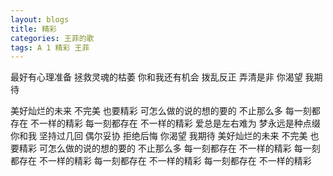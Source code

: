 ```yaml
---
layout: blogs
title: 精彩
categories: 王菲的歌
tags: A 1 精彩 王菲
---
```


最好有心理准备
拯救灵魂的枯萎
你和我还有机会
拨乱反正 弄清是非
你渴望 我期待

美好灿烂的未来
不完美 也要精彩
可怎么做的说的想的要的
不止那么多
每一刻都存在
不一样的精彩
每一刻都存在
不一样的精彩
爱总是左右难为
梦永远是种点缀
你和我 坚持过几回
偶尔妥协 拒绝后悔
你渴望 我期待
美好灿烂的未来
不完美 也要精彩
可怎么做的说的想的要的
不止那么多
每一刻都存在
不一样的精彩
每一刻都存在
不一样的精彩
每一刻都存在
不一样的精彩
每一刻都存在
不一样的精彩
